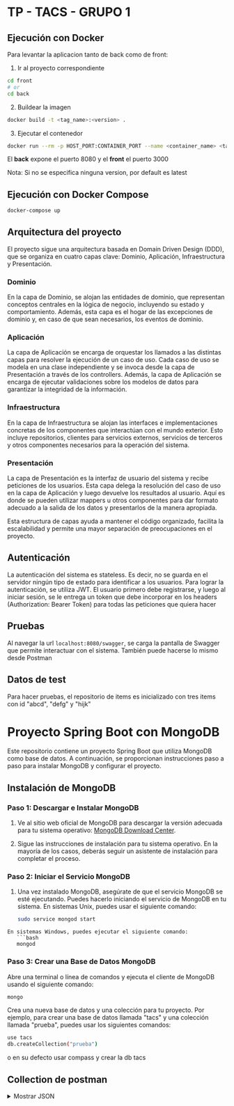 # TP - TACS - GRUPO 1

## Ejecución con Docker
Para levantar la aplicacion tanto de back como de front:
1. Ir al proyecto correspondiente
```bash
cd front
# or
cd back
```
2. Buildear la imagen
```bash
docker build -t <tag_name>:<version> .
```

3. Ejecutar el contenedor
```bash
docker run --rm -p HOST_PORT:CONTAINER_PORT --name <container_name> <tag_name>:<version>
```

El **back** expone el puerto 8080 y el **front** el puerto 3000

Nota: Si no se especifica ninguna version, por default es latest

## Ejecución con Docker Compose
```bash
docker-compose up
```

## Arquitectura del proyecto
El proyecto sigue una arquitectura basada en Domain Driven Design (DDD), que se organiza en cuatro capas clave: Dominio, Aplicación, Infraestructura y Presentación.

### Dominio
En la capa de Dominio, se alojan las entidades de dominio, que representan conceptos centrales en la lógica de negocio, incluyendo su estado y comportamiento. Además, esta capa es el hogar de las excepciones de dominio y, en caso de que sean necesarios, los eventos de dominio.

### Aplicación
La capa de Aplicación se encarga de orquestar los llamados a las distintas capas para resolver la ejecución de un caso de uso. Cada caso de uso se modela en una clase independiente y se invoca desde la capa de Presentación a través de los controllers. Además, la capa de Aplicación se encarga de ejecutar validaciones sobre los modelos de datos para garantizar la integridad de la información.

### Infraestructura
En la capa de Infraestructura se alojan las interfaces e implementaciones concretas de los componentes que interactúan con el mundo exterior. Esto incluye repositorios, clientes para servicios externos, servicios de terceros y otros componentes necesarios para la operación del sistema.

### Presentación
La capa de Presentación es la interfaz de usuario del sistema y recibe peticiones de los usuarios. Esta capa delega la resolución del caso de uso en la capa de Aplicación y luego devuelve los resultados al usuario. Aquí es donde se pueden utilizar mappers u otros componentes para dar formato adecuado a la salida de los datos y presentarlos de la manera apropiada.

Esta estructura de capas ayuda a mantener el código organizado, facilita la escalabilidad y permite una mayor separación de preocupaciones en el proyecto.

## Autenticación
La autenticación del sistema es stateless. Es decir, no se guarda en el servidor ningún tipo de estado para identificar a los usuarios. 
Para lograr la autenticación, se utiliza JWT. El usuario primero debe registrarse, y luego al iniciar sesión, se le entrega un token que debe incorporar en los headers (Authorization: Bearer Token) para todas las peticiones que quiera hacer

## Pruebas
Al navegar la url `localhost:8080/swagger`, se carga la pantalla de Swagger que permite interactuar con el sistema. También puede hacerse lo mismo desde Postman

## Datos de test
Para hacer pruebas, el repositorio de items es inicializado con tres items con id "abcd", "defg" y "hijk"


# Proyecto Spring Boot con MongoDB

Este repositorio contiene un proyecto Spring Boot que utiliza MongoDB como base de datos. A continuación, se proporcionan instrucciones paso a paso para instalar MongoDB y configurar el proyecto.

## Instalación de MongoDB

### Paso 1: Descargar e Instalar MongoDB

1. Ve al sitio web oficial de MongoDB para descargar la versión adecuada para tu sistema operativo: [MongoDB Download Center](https://www.mongodb.com/try/download/community).

2. Sigue las instrucciones de instalación para tu sistema operativo. En la mayoría de los casos, deberás seguir un asistente de instalación para completar el proceso.

### Paso 2: Iniciar el Servicio MongoDB

1. Una vez instalado MongoDB, asegúrate de que el servicio MongoDB se esté ejecutando. Puedes hacerlo iniciando el servicio de MongoDB en tu sistema. En sistemas Unix, puedes usar el siguiente comando:

   ```bash
   sudo service mongod start
```
En sistemas Windows, puedes ejecutar el siguiente comando:
   ```bash 
   mongod
```
### Paso 3: Crear una Base de Datos MongoDB
Abre una terminal o línea de comandos y ejecuta el cliente de MongoDB usando el siguiente comando:
   ```bash
   mongo
```
Crea una nueva base de datos y una colección para tu proyecto. Por ejemplo, para crear una base de datos llamada "tacs" y una colección llamada "prueba", puedes usar los siguientes comandos:
```bash 
use tacs
db.createCollection("prueba")
```
o en su defecto usar compass y crear la db tacs






## Collection de postman
<details>
<summary>Mostrar JSON</summary>

```json
{
	"info": {
		"_postman_id": "e1e58114-569c-41c5-bcec-c1399d73b80c",
		"name": "tp tacs",
		"schema": "https://schema.getpostman.com/json/collection/v2.1.0/collection.json",
		"_exporter_id": "16278070"
	},
	"item": [
		{
			"name": "create user",
			"request": {
				"method": "POST",
				"header": [],
				"body": {
					"mode": "raw",
					"raw": "{\r\n    \"userName\": \"Homero\",\r\n    \"password\": \"CalleFalsa123\",\r\n    \"rol\": \"BASIC\",\r\n    \"email\": \"homeroo@gmail.comm\"\r\n}",
					"options": {
						"raw": {
							"language": "json"
						}
					}
				},
				"url": {
					"raw": "http://localhost:8080/api/users",
					"protocol": "http",
					"host": [
						"localhost"
					],
					"port": "8080",
					"path": [
						"api",
						"users"
					]
				}
			},
			"response": []
		},
		{
			"name": "login user",
			"request": {
				"method": "POST",
				"header": [],
				"body": {
					"mode": "raw",
					"raw": "{\r\n    \"userName\": \"Homero\",\r\n    \"password\": \"CalleFalsa123\"\r\n}",
					"options": {
						"raw": {
							"language": "json"
						}
					}
				},
				"url": {
					"raw": "http://localhost:8080/api/users/login",
					"protocol": "http",
					"host": [
						"localhost"
					],
					"port": "8080",
					"path": [
						"api",
						"users",
						"login"
					]
				}
			},
			"response": []
		},
		{
			"name": "create order",
			"request": {
				"method": "POST",
				"header": [
					{
						"key": "Authorization",
						"value": "Bearer eyJhbGciOiJIUzI1NiJ9.eyJzdWIiOiJjdXJpZSIsInVzZXJJZCI6IjUyZWRlZDBjLTFhOWQtNDQ1MS1hZGNkLTIyNjJhMTcxNjEyMyIsInJvbCI6IkJBU0lDIiwiaWF0IjoxNjkzOTQ1ODE3LCJleHAiOjE2OTM5NTMwMTd9.8rv2ABLc9hAbDT6K6rhhaL2P_19D9eMQip-KPTZg6fc",
						"type": "text"
					}
				],
				"body": {
					"mode": "raw",
					"raw": "{\r\n    \"userId\": \"2\",\r\n    \"items\": [\r\n        {\r\n            \"id\": \"abcd\",\r\n            \"quantity\": 5\r\n        }\r\n    ]\r\n}",
					"options": {
						"raw": {
							"language": "json"
						}
					}
				},
				"url": {
					"raw": "http://localhost:8080/api/orders",
					"protocol": "http",
					"host": [
						"localhost"
					],
					"port": "8080",
					"path": [
						"api",
						"orders"
					]
				}
			},
			"response": []
		},
		{
			"name": "add item to order",
			"request": {
				"method": "POST",
				"header": [
					{
						"key": "Authorization",
						"value": "Bearer eyJhbGciOiJIUzI1NiJ9.eyJzdWIiOiJjdXJpZSIsInVzZXJJZCI6IjUyZWRlZDBjLTFhOWQtNDQ1MS1hZGNkLTIyNjJhMTcxNjEyMyIsInJvbCI6IkJBU0lDIiwiaWF0IjoxNjkzOTQ1ODE3LCJleHAiOjE2OTM5NTMwMTd9.8rv2ABLc9hAbDT6K6rhhaL2P_19D9eMQip-KPTZg6fc",
						"type": "text"
					}
				],
				"body": {
					"mode": "raw",
					"raw": "{\r\n    \"id\": \"abcd\",\r\n    \"quantity\": 5\r\n}",
					"options": {
						"raw": {
							"language": "json"
						}
					}
				},
				"url": {
					"raw": "http://localhost:8080/api/orders/18d08ba1-3a87-48eb-97eb-91805d833d99/items",
					"protocol": "http",
					"host": [
						"localhost"
					],
					"port": "8080",
					"path": [
						"api",
						"orders",
						"18d08ba1-3a87-48eb-97eb-91805d833d99",
						"items"
					]
				}
			},
			"response": []
		},
		{
			"name": "close order",
			"request": {
				"method": "PATCH",
				"header": [
					{
						"key": "Authorization",
						"value": "Bearer eyJhbGciOiJIUzI1NiJ9.eyJzdWIiOiJIb21lcm8iLCJ1c2VySWQiOiJmNDY4NjYzZS01OWE3LTQ1YjctOGQwYy0yNTdjNTg1MzRiN2MiLCJyb2wiOiJCQVNJQyIsImlhdCI6MTY5Mzk0NjM1NSwiZXhwIjoxNjkzOTUzNTU1fQ.kYThqIVvTciHYIU-cEZpDtQ9V-hzmPTlfORjG7Q4ECA",
						"type": "text"
					}
				],
				"body": {
					"mode": "raw",
					"raw": "{\r\n    \"id\": \"abcd\",\r\n    \"quantity\": 5\r\n}",
					"options": {
						"raw": {
							"language": "json"
						}
					}
				},
				"url": {
					"raw": "http://localhost:8080/api/orders/0b2dc9b8-6c02-4240-8ee5-2bfed18a25ab",
					"protocol": "http",
					"host": [
						"localhost"
					],
					"port": "8080",
					"path": [
						"api",
						"orders",
						"0b2dc9b8-6c02-4240-8ee5-2bfed18a25ab"
					]
				}
			},
			"response": []
		},
		{
			"name": "get items from order",
			"protocolProfileBehavior": {
				"disableBodyPruning": true
			},
			"request": {
				"method": "GET",
				"header": [
					{
						"key": "Authorization",
						"value": "Bearer eyJhbGciOiJIUzI1NiJ9.eyJzdWIiOiJjdXJpZSIsInVzZXJJZCI6IjUyZWRlZDBjLTFhOWQtNDQ1MS1hZGNkLTIyNjJhMTcxNjEyMyIsInJvbCI6IkJBU0lDIiwiaWF0IjoxNjkzOTQ1ODE3LCJleHAiOjE2OTM5NTMwMTd9.8rv2ABLc9hAbDT6K6rhhaL2P_19D9eMQip-KPTZg6fc",
						"type": "text"
					}
				],
				"body": {
					"mode": "raw",
					"raw": "{\r\n    \"id\": \"abcd\",\r\n    \"quantity\": 5\r\n}",
					"options": {
						"raw": {
							"language": "json"
						}
					}
				},
				"url": {
					"raw": "http://localhost:8080/api/orders/18d08ba1-3a87-48eb-97eb-91805d833d99/items",
					"protocol": "http",
					"host": [
						"localhost"
					],
					"port": "8080",
					"path": [
						"api",
						"orders",
						"18d08ba1-3a87-48eb-97eb-91805d833d99",
						"items"
					]
				}
			},
			"response": []
		},
		{
			"name": "add element to item",
			"request": {
				"method": "PATCH",
				"header": [
					{
						"key": "Authorization",
						"value": "Bearer eyJhbGciOiJIUzI1NiJ9.eyJzdWIiOiJjdXJpZSIsInVzZXJJZCI6ImFiYmQwNjJjLTVjNDgtNDYxMi1iZjVjLWI2NTc3YzIzMjU2MyIsInJvbCI6IkJBU0lDIiwiaWF0IjoxNjkzODgyOTU2LCJleHAiOjE2OTM4OTAxNTZ9.9S0kwUL0y3whwWdSt6saFZpv70N3bdRirprJ-XBMV6o",
						"type": "text"
					}
				],
				"body": {
					"mode": "raw",
					"raw": "\r\n55\r\n",
					"options": {
						"raw": {
							"language": "json"
						}
					}
				},
				"url": {
					"raw": "http://localhost:8080/api/orders/3398245a-856f-460c-89eb-75c4b468653b/items/abcd",
					"protocol": "http",
					"host": [
						"localhost"
					],
					"port": "8080",
					"path": [
						"api",
						"orders",
						"3398245a-856f-460c-89eb-75c4b468653b",
						"items",
						"abcd"
					]
				}
			},
			"response": []
		},
		{
			"name": "delete item from order",
			"request": {
				"method": "DELETE",
				"header": [
					{
						"key": "Authorization",
						"value": "Bearer eyJhbGciOiJIUzI1NiJ9.eyJzdWIiOiJIb21lcm8iLCJ1c2VySWQiOiJmNDY4NjYzZS01OWE3LTQ1YjctOGQwYy0yNTdjNTg1MzRiN2MiLCJyb2wiOiJCQVNJQyIsImlhdCI6MTY5Mzk0NjM1NSwiZXhwIjoxNjkzOTUzNTU1fQ.kYThqIVvTciHYIU-cEZpDtQ9V-hzmPTlfORjG7Q4ECA",
						"type": "text"
					}
				],
				"body": {
					"mode": "raw",
					"raw": "{\r\n    \"quantity\": 55\r\n}",
					"options": {
						"raw": {
							"language": "json"
						}
					}
				},
				"url": {
					"raw": "http://localhost:8080/api/orders/562fc81e-5407-497c-91ac-e87eea9c4982/items/abcd",
					"protocol": "http",
					"host": [
						"localhost"
					],
					"port": "8080",
					"path": [
						"api",
						"orders",
						"562fc81e-5407-497c-91ac-e87eea9c4982",
						"items",
						"abcd"
					]
				}
			},
			"response": []
		},
		{
			"name": "get items order",
			"protocolProfileBehavior": {
				"disabledSystemHeaders": {}
			},
			"request": {
				"method": "GET",
				"header": [
					{
						"key": "Authorization",
						"value": "Bearer eyJhbGciOiJIUzI1NiJ9.eyJzdWIiOiJIb21lcm8iLCJ1c2VySWQiOiJmNDY4NjYzZS01OWE3LTQ1YjctOGQwYy0yNTdjNTg1MzRiN2MiLCJyb2wiOiJCQVNJQyIsImlhdCI6MTY5Mzk0NjM1NSwiZXhwIjoxNjkzOTUzNTU1fQ.kYThqIVvTciHYIU-cEZpDtQ9V-hzmPTlfORjG7Q4ECA",
						"type": "text"
					}
				],
				"url": {
					"raw": "http://localhost:8080/api/orders/562fc81e-5407-497c-91ac-e87eea9c4982/items",
					"protocol": "http",
					"host": [
						"localhost"
					],
					"port": "8080",
					"path": [
						"api",
						"orders",
						"562fc81e-5407-497c-91ac-e87eea9c4982",
						"items"
					]
				}
			},
			"response": []
		},
		{
			"name": "analytics - users",
			"protocolProfileBehavior": {
				"disabledSystemHeaders": {}
			},
			"request": {
				"method": "GET",
				"header": [
					{
						"key": "Authorization",
						"value": "Bearer eyJhbGciOiJIUzI1NiJ9.eyJzdWIiOiJIb21lcm8iLCJ1c2VySWQiOiJmNDY4NjYzZS01OWE3LTQ1YjctOGQwYy0yNTdjNTg1MzRiN2MiLCJyb2wiOiJCQVNJQyIsImlhdCI6MTY5Mzk0NjM1NSwiZXhwIjoxNjkzOTUzNTU1fQ.kYThqIVvTciHYIU-cEZpDtQ9V-hzmPTlfORjG7Q4ECA",
						"type": "text"
					}
				],
				"url": {
					"raw": "http://localhost:8080/api/analytics/orders",
					"protocol": "http",
					"host": [
						"localhost"
					],
					"port": "8080",
					"path": [
						"api",
						"analytics",
						"orders"
					]
				}
			},
			"response": []
		},
		{
			"name": "analytics - get total orders",
			"protocolProfileBehavior": {
				"disabledSystemHeaders": {}
			},
			"request": {
				"method": "GET",
				"header": [
					{
						"key": "Authorization",
						"value": "Bearer eyJhbGciOiJIUzI1NiJ9.eyJzdWIiOiJIb21lcm8iLCJ1c2VySWQiOiJmNDY4NjYzZS01OWE3LTQ1YjctOGQwYy0yNTdjNTg1MzRiN2MiLCJyb2wiOiJCQVNJQyIsImlhdCI6MTY5Mzk0NjM1NSwiZXhwIjoxNjkzOTUzNTU1fQ.kYThqIVvTciHYIU-cEZpDtQ9V-hzmPTlfORjG7Q4ECA",
						"type": "text"
					}
				],
				"url": {
					"raw": "http://localhost:8080/api/analytics/users",
					"protocol": "http",
					"host": [
						"localhost"
					],
					"port": "8080",
					"path": [
						"api",
						"analytics",
						"users"
					]
				}
			},
			"response": []
		}
	]
}
</details>
```
